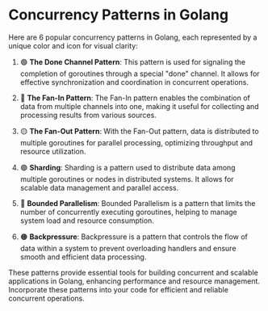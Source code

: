 # Concurrency Patterns in Golang

Here are 6 popular concurrency patterns in Golang, each represented by a unique color and icon for visual clarity:

1. 🟢 **The Done Channel Pattern**: This pattern is used for signaling the completion of goroutines through a special "done" channel. It allows for effective synchronization and coordination in concurrent operations.

2. 🔵 **The Fan-In Pattern**: The Fan-In pattern enables the combination of data from multiple channels into one, making it useful for collecting and processing results from various sources.

3. 🟡 **The Fan-Out Pattern**: With the Fan-Out pattern, data is distributed to multiple goroutines for parallel processing, optimizing throughput and resource utilization.

4. 🟣 **Sharding**: Sharding is a pattern used to distribute data among multiple goroutines or nodes in distributed systems. It allows for scalable data management and parallel access.

5. 🔴 **Bounded Parallelism**: Bounded Parallelism is a pattern that limits the number of concurrently executing goroutines, helping to manage system load and resource consumption.

6. 🟠 **Backpressure**: Backpressure is a pattern that controls the flow of data within a system to prevent overloading handlers and ensure smooth and efficient data processing.

These patterns provide essential tools for building concurrent and scalable applications in Golang, enhancing performance and resource management. Incorporate these patterns into your code for efficient and reliable concurrent operations.